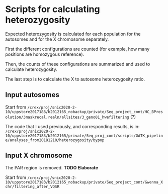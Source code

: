 # Scripts for calculating heterozygosity

Expected heterozygosity is calculated for each population for the autosomes and for the X chromosome separately.

First the different configurations are counted (for example, how many positions are homozygous reference).

Then, the counts of these configurations are summarized and used to calculate heterozygosity.

The last step is to calculate the X to autosome heterozygosity ratio.

## Input autosomes

Start from `/crex/proj/snic2020-2-10/uppstore2017183/b2012165_nobackup/private/Seq_project_cont/HC_BPresolution/3maskrecal.realn/allsites/3_geno01_hwefiltering` (?)

The code that I used previously, and corresponding results, is in: `/crex/proj/snic2020-2-10/uppstore2017183/b2012165/private/Seq_proj_cont/scripts/GATK_pipeline/analyses_from20181210/heterozygosity/bypop`

## Input X chromosome

The PAR region is removed. **TODO Elaborate**

Start from `/crex/proj/snic2020-2-10/uppstore2017183/b2012165_nobackup/private/Seq_project_cont/Gwenna_Xchr/filtering_after_VQSR`
